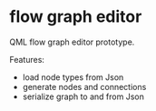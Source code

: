 # flow graph editor
QML flow graph editor prototype.

Features:
* load node types from Json
* generate nodes and connections
* serialize graph to and from Json
